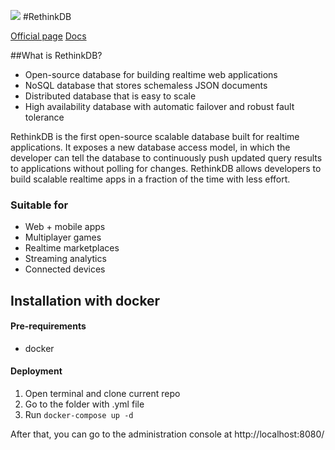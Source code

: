 ![](https://pbs.twimg.com/profile_images/828490798480052225/Sp0fIxul_200x200.jpg)
#RethinkDB

[Official page](https://rethinkdb.com/ "Official page")
[Docs](https://rethinkdb.com/docs "Docs")

##What is RethinkDB?
- Open-source database for building realtime web applications
- NoSQL database that stores schemaless JSON documents
- Distributed database that is easy to scale
- High availability database with automatic failover and robust fault tolerance

RethinkDB is the first open-source scalable database built for realtime applications. It exposes a new database access model, in which the developer can tell the database to continuously push updated query results to applications without polling for changes. RethinkDB allows developers to build scalable realtime apps in a fraction of the time with less effort.

### Suitable for
- Web + mobile apps
- Multiplayer games
- Realtime marketplaces
- Streaming analytics
- Connected devices

## Installation with docker

#### Pre-requirements
- docker

#### Deployment
1. Open terminal and clone current repo
2. Go to the folder with .yml file
3. Run `docker-compose up -d`

After that, you can go to the administration console at http://localhost:8080/
